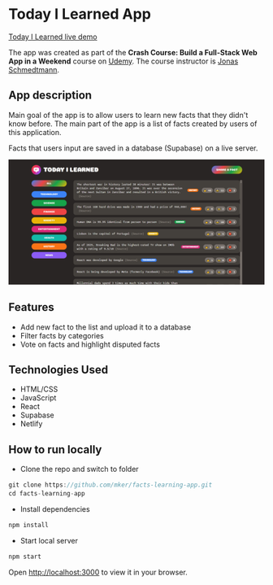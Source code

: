 # Today I Learned App

[Today I Learned live demo](https://todayilearned-kerompo.netlify.app/)

The app was created as part of the **Crash Course: Build a Full-Stack Web App in a Weekend** course on [Udemy](https://www.udemy.com/course/full-stack-crash-course/). The course instructor is [Jonas Schmedtmann](https://www.udemy.com/user/jonasschmedtmann/).

## App description

Main goal of the app is to allow users to learn new facts that they didn't know before. The main part of the app is a list of facts created by users of this application.

Facts that users input are saved in a database (Supabase) on a live server.

<img width='1000' alt='today-i-learned-preview' src='./src/assets/today-i-learned-preview-1.png'>

## Features

- Add new fact to the list and upload it to a database
- Filter facts by categories 
- Vote on facts and highlight disputed facts

## Technologies Used

- HTML/CSS
- JavaScript
- React
- Supabase
- Netlify


## How to run locally

- Clone the repo and switch to folder
```js
git clone https://github.com/mker/facts-learning-app.git
cd facts-learning-app
```

- Install dependencies
```js
npm install
```

- Start local server
```js
npm start
```
Open [http://localhost:3000](http://localhost:3000) to view it in your browser.

